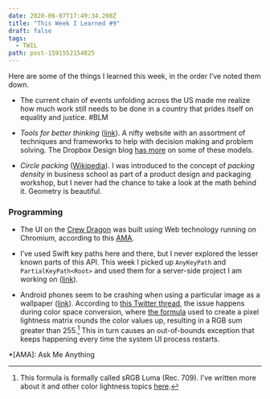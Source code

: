 ```yaml
---
date: 2020-06-07T17:49:34.208Z
title: "This Week I Learned #9"
draft: false
tags:
  - TWIL
path: post-1591552154825
---
```

Here are some of the things I learned this week, in the order I’ve noted them down.

* The current chain of events unfolding across the US made me realize how much work still needs to be done in a country that prides itself on equality and justice. #BLM 

* _Tools for better thinking_ ([link](https://untools.co)). A nifty website with an assortment of techniques and frameworks to help with decision making and problem solving. The Dropbox Design blog [has more](https://dropbox.design/article/mental-models-for-designers) on some of these models.

* _Circle packing_ ([Wikipedia](https://en.wikipedia.org/wiki/Circle_packing)). I was introduced to the concept of _packing density_ in business school as part of a product design and packaging workshop, but I never had the chance to take a look at the math behind it. Geometry is beautiful.

### Programming

* The UI on the [Crew Dragon](https://en.wikipedia.org/wiki/Dragon_2#Crew_Dragon) was built using Web technology running on Chromium, according to this [AMA](https://www.reddit.com/r/spacex/comments/gxb7j1/we_are_the_spacex_software_team_ask_us_anything/). 

* I’ve used Swift key paths here and there, but I never explored the lesser known parts of this API. This week I picked up `AnyKeyPath` and `PartialKeyPath<Root>` and used them for a server-side project I am working on ([link](https://klundberg.com/blog/swift-4-keypaths-and-you/)).

* Android phones seem to be crashing when using a particular image as a wallpaper ([link](https://www.androidauthority.com/image-wallpaper-crash-soft-brick-1124505/)). According to [this Twitter thread](https://twitter.com/mishaalrahman/status/1267940360967327746), the issue happens during color space conversion, where [the formula](https://android.googlesource.com/platform/frameworks/base/+/refs/heads/master/packages/SystemUI/src/com/android/systemui/glwallpaper/ImageProcessHelper.java#47) used to create a pixel lightness matrix rounds the color values up, resulting in a RGB sum greater than 255.[^1] This in turn causes an out-of-bounds exception that keeps happening every time the system UI process restarts. 

[^1]: This formula is formally called sRGB Luma (Rec. 709). I’ve written more about it and other color lightness topics [here](https://thoughtbot.com/blog/closer-look-color-lightness).

*[AMA]: Ask Me Anything